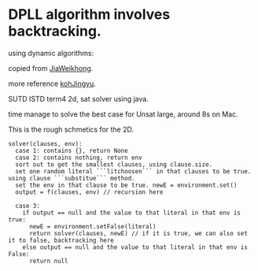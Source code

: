 # DPLL algorithm involves backtracking. 
using dynamic algorithms: 

copied from [JiaWeikhong](https://github.com/jiaweikhong/Term4_2D).

more reference [kohJingyu](https://github.com/kohjingyu/Term4_2D).

SUTD ISTD term4 2d, sat solver using java.

time manage to solve the best case for Unsat large, around 8s on Mac.

This is the rough schmetics for the 2D.

```
solver(clauses, env):
  case 1: contains {}, return None
  case 2: contains nothing, return env
  sort out to get the smallest clauses, using clause.size.
  set one random literal ```litchoosen``` in that clauses to be true. using clause ```substitue``` method.
  set the env in that clause to be true. newE = environment.set()
  output = f(clauses, env) // recursion here
  
  case 3: 
    if output == null and the value to that literal in that env is true:
      newE = environment.setFalse(literal)
      return solver(clauses, newE) // if it is true, we can also set it to false, backtracking here
    else output == null and the value to that literal in that env is False:
      return null
    
